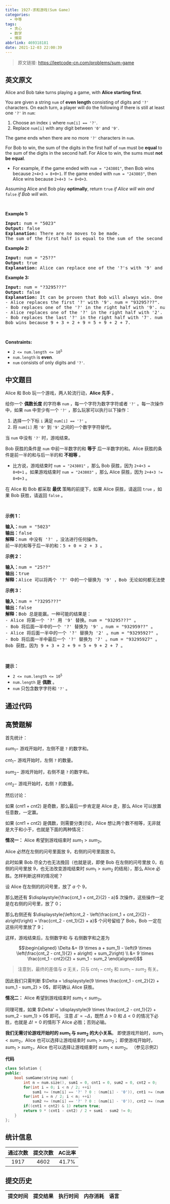 ```yaml
---
title: 1927-求和游戏(Sum Game)
categories:
  - 中等
tags:
  - 贪心
  - 数学
  - 博弈
abbrlink: 469318181
date: 2021-12-03 22:00:39
---
```


> 原文链接: https://leetcode-cn.com/problems/sum-game


## 英文原文
<div><p>Alice and Bob take turns playing a game, with <strong>Alice</strong><strong>&nbsp;starting first</strong>.</p>

<p>You are given a string <code>num</code> of <strong>even length</strong> consisting of digits and <code>&#39;?&#39;</code> characters. On each turn, a player will do the following if there is still at least one <code>&#39;?&#39;</code> in <code>num</code>:</p>

<ol>
	<li>Choose an index <code>i</code> where <code>num[i] == &#39;?&#39;</code>.</li>
	<li>Replace <code>num[i]</code> with any digit between <code>&#39;0&#39;</code> and <code>&#39;9&#39;</code>.</li>
</ol>

<p>The game ends when there are no more <code>&#39;?&#39;</code> characters in <code>num</code>.</p>

<p>For Bob&nbsp;to win, the sum of the digits in the first half of <code>num</code> must be <strong>equal</strong> to the sum of the digits in the second half. For Alice&nbsp;to win, the sums must <strong>not be equal</strong>.</p>

<ul>
	<li>For example, if the game ended with <code>num = &quot;243801&quot;</code>, then Bob&nbsp;wins because <code>2+4+3 = 8+0+1</code>. If the game ended with <code>num = &quot;243803&quot;</code>, then Alice&nbsp;wins because <code>2+4+3 != 8+0+3</code>.</li>
</ul>

<p>Assuming Alice and Bob play <strong>optimally</strong>, return <code>true</code> <em>if Alice will win and </em><code>false</code> <em>if Bob will win</em>.</p>

<p>&nbsp;</p>
<p><strong>Example 1:</strong></p>

<pre>
<strong>Input:</strong> num = &quot;5023&quot;
<strong>Output:</strong> false
<strong>Explanation:</strong> There are no moves to be made.
The sum of the first half is equal to the sum of the second half: 5 + 0 = 2 + 3.
</pre>

<p><strong>Example 2:</strong></p>

<pre>
<strong>Input:</strong> num = &quot;25??&quot;
<strong>Output:</strong> true
<strong>Explanation: </strong>Alice can replace one of the &#39;?&#39;s with &#39;9&#39; and it will be impossible for Bob to make the sums equal.
</pre>

<p><strong>Example 3:</strong></p>

<pre>
<strong>Input:</strong> num = &quot;?3295???&quot;
<strong>Output:</strong> false
<strong>Explanation:</strong> It can be proven that Bob will always win. One possible outcome is:
- Alice replaces the first &#39;?&#39; with &#39;9&#39;. num = &quot;93295???&quot;.
- Bob replaces one of the &#39;?&#39; in the right half with &#39;9&#39;. num = &quot;932959??&quot;.
- Alice replaces one of the &#39;?&#39; in the right half with &#39;2&#39;. num = &quot;9329592?&quot;.
- Bob replaces the last &#39;?&#39; in the right half with &#39;7&#39;. num = &quot;93295927&quot;.
Bob wins because 9 + 3 + 2 + 9 = 5 + 9 + 2 + 7.
</pre>

<p>&nbsp;</p>
<p><strong>Constraints:</strong></p>

<ul>
	<li><code>2 &lt;= num.length &lt;= 10<sup>5</sup></code></li>
	<li><code>num.length</code> is <strong>even</strong>.</li>
	<li><code>num</code> consists of only digits and <code>&#39;?&#39;</code>.</li>
</ul>
</div>

## 中文题目
<div><p>Alice 和 Bob 玩一个游戏，两人轮流行动，<strong>Alice 先手</strong> 。</p>

<p>给你一个 <strong>偶数长度</strong> 的字符串 <code>num</code> ，每一个字符为数字字符或者 <code>'?'</code> 。每一次操作中，如果 <code>num</code> 中至少有一个 <code>'?'</code> ，那么玩家可以执行以下操作：</p>

<ol>
	<li>选择一个下标 <code>i</code> 满足 <code>num[i] == '?'</code> 。</li>
	<li>将 <code>num[i]</code> 用 <code>'0'</code> 到 <code>'9'</code> 之间的一个数字字符替代。</li>
</ol>

<p>当 <code>num</code> 中没有<span style=""> </span><code>'?'</code> 时，游戏结束。</p>

<p>Bob 获胜的条件是 <code>num</code> 中前一半数字的和 <strong>等于</strong> 后一半数字的和。Alice 获胜的条件是前一半的和与后一半的和 <strong>不相等</strong> 。</p>

<ul>
	<li>比方说，游戏结束时 <code>num = "243801"</code> ，那么 Bob 获胜，因为 <code>2+4+3 = 8+0+1</code> 。如果游戏结束时 <code>num = "243803"</code> ，那么 Alice 获胜，因为 <code>2+4+3 != 8+0+3</code> 。</li>
</ul>

<p>在 Alice 和 Bob 都采取 <strong>最优</strong> 策略的前提下，如果 Alice 获胜，请返回 <code>true</code> ，如果 Bob 获胜，请返回 <code>false</code> 。</p>

<p> </p>

<p><strong>示例 1：</strong></p>

<pre>
<b>输入：</b>num = "5023"
<b>输出：</b>false
<b>解释：</b>num 中没有 '?' ，没法进行任何操作。
前一半的和等于后一半的和：5 + 0 = 2 + 3 。
</pre>

<p><strong>示例 2：</strong></p>

<pre>
<b>输入：</b>num = "25??"
<b>输出：</b>true
<strong>解释：</strong>Alice 可以将两个 '?' 中的一个替换为 '9' ，Bob 无论如何都无法使前一半的和等于后一半的和。
</pre>

<p><strong>示例 3：</strong></p>

<pre>
<b>输入：</b>num = "?3295???"
<b>输出：</b>false
<b>解释：</b>Bob 总是能赢。一种可能的结果是：
- Alice 将第一个 '?' 用 '9' 替换。num = "93295???" 。
- Bob 将后面一半中的一个 '?' 替换为 '9' 。num = "932959??" 。
- Alice 将后面一半中的一个 '?' 替换为 '2' 。num = "9329592?" 。
- Bob 将后面一半中最后一个 '?' 替换为 '7' 。num = "93295927" 。
Bob 获胜，因为 9 + 3 + 2 + 9 = 5 + 9 + 2 + 7 。
</pre>

<p> </p>

<p><strong>提示：</strong></p>

<ul>
	<li><code>2 <= num.length <= 10<sup>5</sup></code></li>
	<li><code>num.length</code> 是 <strong>偶数</strong> 。</li>
	<li><code>num</code> 只包含数字字符和 <code>'?'</code> 。</li>
</ul>
</div>

## 通过代码
<RecoDemo>
</RecoDemo>


## 高赞题解
首先统计：

$sum_1-$ 游戏开始时，左侧不是 `?` 的数字和。

$cnt_1-$ 游戏开始时，左侧 `?` 的数量。

$sum_2-$ 游戏开始时，右侧不是 `?` 的数字和。

$cnt_2-$ 游戏开始时，右侧 `?` 的数量。

然后讨论：

如果 $(cnt1 + cnt2)$ 是奇数，那么最后一步肯定是 Alice 走，那么 Alice 可以放置任意数，一定赢。

如果 $(cnt1 + cnt2)$ 是偶数，则需要分类讨论，Alice 想让两个数不相等，无非就是大于和小于，也就是下面的两种情况：

**情况一：** Alice 希望到游戏结束时 $sum_1 > sum_2$。

Alice 必然在左侧的问号里面放 $9$，右侧的问号里面放 $0$。

此时如果 Bob 尽全力也无法挽回（也就是说，即使 Bob 在左侧的问号里放 $0$，右侧的问号里放 $9$，也无法改变游戏结束时 $sum_1 > sum_2$ 的结局），那么 Alice 必胜。怎样判断这样的情况呢？

设 Alice 在左侧的的问号里，放了 $a$ 个 $9$，

那么她还有 $\displaystyle{\frac{cnt_1 + cnt_2}{2} - a}$ 次操作，这些操作一定是在右侧的问号里，放了 $0$；

那么右侧还有 $\displaystyle{\left(cnt_2 - \left(\frac{cnt_1 + cnt_2}{2} - a\right)\right) = \frac{cnt_2 - cnt_1}{2} + a}$ 个问号留给了 Bob，Bob 一定在这些问号里放了 $9$；

这样，游戏结束后，左侧数字和 与 右侧数字和之差为

$$\begin{aligned} \Delta &= (9 \times a + sum_1) - \left(9 \times \left(\frac{cnt_2 - cnt_1}{2} + a\right) + sum_2\right) \\ &= 9 \times \frac{cnt_1 - cnt2}{2} + sum_1 - sum_2 \end{aligned}$$

>注意到，最终的差值与 $a$ 无关，只与 $cnt_1 - cnt_2$ 和 $sum_1 - sum_2$ 有关。

因此我们只需判断 $\Delta = \displaystyle{9 \times \frac{cnt_1 - cnt_2}{2} + sum_1 - sum_2} > 0$，即可确认 Alice 获胜。

**情况二：** Alice 希望到游戏结束时 $sum_1 < sum_2$。

同理可推，如果 $\Delta' = \displaystyle{9 \times \frac{cnt_2 - cnt_1}{2} + sum_2 - sum_1} > 0$ 即可。
注意 $\Delta' = -\Delta$，既然 $\Delta > 0$ 和 $\Delta < 0$ 的情况下必胜，也就是 $\Delta != 0$ 的情形下 Alice 必胜；否则必输。
  
**我们无需讨论游戏开始时的 $sum_1$ 与 $sum_2$ 的大小关系**。
即使游戏开始时，$sum_1 < sum_2$，Alice 也可以选择让游戏结束时 $sum_1 > sum_2$；
即使游戏开始时，$sum_1 > sum_2$，Alice 也可以选择让游戏结束时 $sum_1 < sum_2$。
（参见示例2）

**代码**

```c++
class Solution {
public:
    bool sumGame(string num) {
        int n = num.size(), sum1 = 0, cnt1 = 0, sum2 = 0, cnt2 = 0;
        for(int i = 0; i < n / 2; ++i) 
            sum1 += (num[i] == '?' ? 0 : (num[i] - '0')), cnt1 += (num[i] == '?');
        for(int i = n / 2; i < n; ++i) 
            sum2 += (num[i] == '?' ? 0 : (num[i] - '0')), cnt2 += (num[i] == '?');
        if((cnt1 + cnt2) & 1) return true;
        return 9 * (cnt1 - cnt2) / 2 + sum1 - sum2 != 0;
    }
};
```





## 统计信息
| 通过次数 | 提交次数 | AC比率 |
| :------: | :------: | :------: |
|    1917    |    4602    |   41.7%   |

## 提交历史
| 提交时间 | 提交结果 | 执行时间 |  内存消耗  | 语言 |
| :------: | :------: | :------: | :--------: | :--------: |
